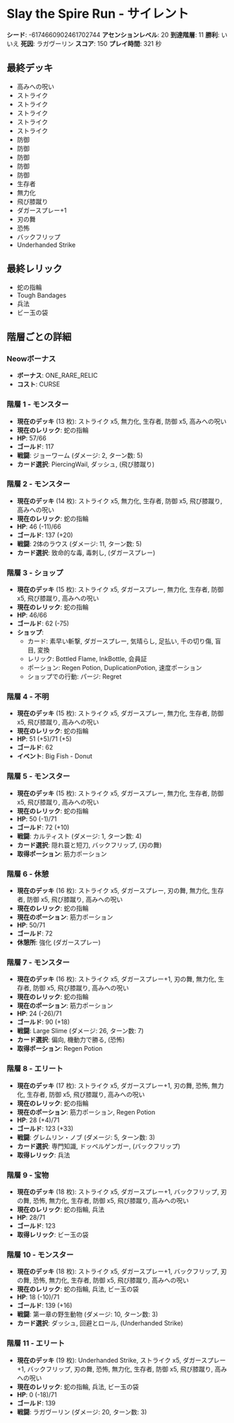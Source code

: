 # Slay the Spire Run - サイレント

**シード**: -6174660902461702744
**アセンションレベル**: 20
**到達階層**: 11
**勝利**: いいえ
**死因**: ラガヴーリン
**スコア**: 150
**プレイ時間**: 321 秒

## 最終デッキ
- 高みへの呪い
- ストライク
- ストライク
- ストライク
- ストライク
- ストライク
- 防御
- 防御
- 防御
- 防御
- 防御
- 生存者
- 無力化
- 飛び膝蹴り
- ダガースプレー+1
- 刃の舞
- 恐怖
- バックフリップ
- Underhanded Strike

## 最終レリック
- 蛇の指輪
- Tough Bandages
- 兵法
- ビー玉の袋

## 階層ごとの詳細

### Neowボーナス
- **ボーナス**: ONE_RARE_RELIC
- **コスト**: CURSE

### 階層 1 - モンスター
- **現在のデッキ** (13 枚): ストライク x5, 無力化, 生存者, 防御 x5, 高みへの呪い
- **現在のレリック**: 蛇の指輪
- **HP**: 57/66
- **ゴールド**: 117
- **戦闘**: ジョーワーム (ダメージ: 2, ターン数: 5)
- **カード選択**: PiercingWail, ダッシュ, (飛び膝蹴り)

### 階層 2 - モンスター
- **現在のデッキ** (14 枚): ストライク x5, 無力化, 生存者, 防御 x5, 飛び膝蹴り, 高みへの呪い
- **現在のレリック**: 蛇の指輪
- **HP**: 46 (-11)/66
- **ゴールド**: 137 (+20)
- **戦闘**: 2体のラウス (ダメージ: 11, ターン数: 5)
- **カード選択**: 致命的な毒, 毒刺し, (ダガースプレー)

### 階層 3 - ショップ
- **現在のデッキ** (15 枚): ストライク x5, ダガースプレー, 無力化, 生存者, 防御 x5, 飛び膝蹴り, 高みへの呪い
- **現在のレリック**: 蛇の指輪
- **HP**: 46/66
- **ゴールド**: 62 (-75)
- **ショップ**:
  - カード: 素早い斬撃, ダガースプレー, 気晴らし, 足払い, 千の切り傷, 盲目, 変換
  - レリック: Bottled Flame, InkBottle, 会員証
  - ポーション: Regen Potion, DuplicationPotion, 速度ポーション
  - ショップでの行動: パージ: Regret

### 階層 4 - 不明
- **現在のデッキ** (15 枚): ストライク x5, ダガースプレー, 無力化, 生存者, 防御 x5, 飛び膝蹴り, 高みへの呪い
- **現在のレリック**: 蛇の指輪
- **HP**: 51 (+5)/71 (+5)
- **ゴールド**: 62
- **イベント**: Big Fish - Donut

### 階層 5 - モンスター
- **現在のデッキ** (15 枚): ストライク x5, ダガースプレー, 無力化, 生存者, 防御 x5, 飛び膝蹴り, 高みへの呪い
- **現在のレリック**: 蛇の指輪
- **HP**: 50 (-1)/71
- **ゴールド**: 72 (+10)
- **戦闘**: カルティスト (ダメージ: 1, ターン数: 4)
- **カード選択**: 隠れ蓑と短刀, バックフリップ, (刃の舞)
- **取得ポーション**: 筋力ポーション

### 階層 6 - 休憩
- **現在のデッキ** (16 枚): ストライク x5, ダガースプレー, 刃の舞, 無力化, 生存者, 防御 x5, 飛び膝蹴り, 高みへの呪い
- **現在のレリック**: 蛇の指輪
- **現在のポーション**: 筋力ポーション
- **HP**: 50/71
- **ゴールド**: 72
- **休憩所**: 強化 (ダガースプレー)

### 階層 7 - モンスター
- **現在のデッキ** (16 枚): ストライク x5, ダガースプレー+1, 刃の舞, 無力化, 生存者, 防御 x5, 飛び膝蹴り, 高みへの呪い
- **現在のレリック**: 蛇の指輪
- **現在のポーション**: 筋力ポーション
- **HP**: 24 (-26)/71
- **ゴールド**: 90 (+18)
- **戦闘**: Large Slime (ダメージ: 26, ターン数: 7)
- **カード選択**: 偏向, 機動力で勝る, (恐怖)
- **取得ポーション**: Regen Potion

### 階層 8 - エリート
- **現在のデッキ** (17 枚): ストライク x5, ダガースプレー+1, 刃の舞, 恐怖, 無力化, 生存者, 防御 x5, 飛び膝蹴り, 高みへの呪い
- **現在のレリック**: 蛇の指輪
- **現在のポーション**: 筋力ポーション, Regen Potion
- **HP**: 28 (+4)/71
- **ゴールド**: 123 (+33)
- **戦闘**: グレムリン・ノブ (ダメージ: 5, ターン数: 3)
- **カード選択**: 専門知識, ドッペルゲンガー, (バックフリップ)
- **取得レリック**: 兵法

### 階層 9 - 宝物
- **現在のデッキ** (18 枚): ストライク x5, ダガースプレー+1, バックフリップ, 刃の舞, 恐怖, 無力化, 生存者, 防御 x5, 飛び膝蹴り, 高みへの呪い
- **現在のレリック**: 蛇の指輪, 兵法
- **HP**: 28/71
- **ゴールド**: 123
- **取得レリック**: ビー玉の袋

### 階層 10 - モンスター
- **現在のデッキ** (18 枚): ストライク x5, ダガースプレー+1, バックフリップ, 刃の舞, 恐怖, 無力化, 生存者, 防御 x5, 飛び膝蹴り, 高みへの呪い
- **現在のレリック**: 蛇の指輪, 兵法, ビー玉の袋
- **HP**: 18 (-10)/71
- **ゴールド**: 139 (+16)
- **戦闘**: 第一章の野生動物 (ダメージ: 10, ターン数: 3)
- **カード選択**: ダッシュ, 回避とロール, (Underhanded Strike)

### 階層 11 - エリート
- **現在のデッキ** (19 枚): Underhanded Strike, ストライク x5, ダガースプレー+1, バックフリップ, 刃の舞, 恐怖, 無力化, 生存者, 防御 x5, 飛び膝蹴り, 高みへの呪い
- **現在のレリック**: 蛇の指輪, 兵法, ビー玉の袋
- **HP**: 0 (-18)/71
- **ゴールド**: 139
- **戦闘**: ラガヴーリン (ダメージ: 20, ターン数: 3)
